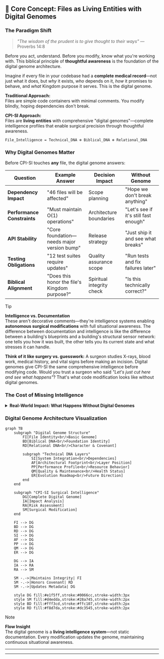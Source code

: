 ## 🧬 Core Concept: Files as Living Entities with Digital Genomes

### The Paradigm Shift

> *"The wisdom of the prudent is to give thought to their ways"* — Proverbs 14:8

Before you act, understand. Before you modify, know what you're working with. This biblical principle of **thoughtful awareness** is the foundation of the digital genome architecture.

Imagine if every file in your codebase had a **complete medical record**—not just what it does, but *why* it exists, *who* depends on it, *how* it promises to behave, and *what* Kingdom purpose it serves. This is the digital genome.

**Traditional Approach:**  
Files are simple code containers with minimal comments. You modify blindly, hoping dependencies don't break.

**CPI-SI Approach:**  
Files are **living entities** with comprehensive "digital genomes"—complete intelligence profiles that enable surgical precision through thoughtful awareness.

```
File_Intelligence = Technical_DNA ⊗ Biblical_DNA ⊗ Relational_DNA
```

### Why Digital Genomes Matter

Before CPI-SI touches **any** file, the digital genome answers:

| **Question**                | **Example Answer**                            | **Decision Impact**       | **Without Genome**                    |
| --------------------------- | --------------------------------------------- | ------------------------- | ------------------------------------- |
| **Dependency Impact**       | "46 files will be affected"                   | Scope planning            | "Hope we don't break anything"        |
| **Performance Constraints** | "Must maintain O(1) operations"               | Architecture boundaries   | "Let's see if it's still fast enough" |
| **API Stability**           | "Core foundation—needs major version bump"    | Release strategy          | "Just ship it and see what breaks"    |
| **Testing Obligations**     | "12 test suites require updates"              | Quality assurance scope   | "Run tests and fix failures later"    |
| **Biblical Alignment**      | "Does this honor the file's Kingdom purpose?" | Spiritual integrity check | "Is this technically correct?"        |

> [!TIP]
> **Intelligence vs. Documentation**  
> These aren't decorative comments—they're intelligence systems enabling **autonomous surgical modifications** with full situational awareness. The difference between documentation and intelligence is like the difference between a building's blueprints and a building's structural sensor network: one tells you how it was built, the other tells you its current state and what stresses it can handle.

**Think of it like surgery vs. guesswork:** A surgeon studies X-rays, blood work, medical history, and vital signs before making an incision. Digital genomes give CPI-SI the same comprehensive intelligence before modifying code. Would you trust a surgeon who said *"Let's just cut here and see what happens"*? That's what code modification looks like without digital genomes.

### The Cost of Missing Intelligence

<details>
<summary><strong>Real-World Impact: What Happens Without Digital Genomes</strong></summary>

**Scenario:** Modifying a "simple" utility function without genome intelligence

**Without Digital Genome:**
```cpp
// Someone thinks: "This function looks simple, let's optimize it"
double calculate_coefficient(double value) {
    return value * 2.0;  // Changed from complex calculation
}
```

**Hidden Impacts Discovered Too Late:**
- ❌ 46 dependent files now produce wrong results
- ❌ O(1) guarantee broken for hot path operations
- ❌ 3 core algorithms produce mathematically incorrect outputs
- ❌ 12 test suites fail in unexpected ways
- ❌ Production incident affects 1,000+ users
- ❌ 40 hours spent tracking down the "simple" change

**With Digital Genome:**
```cpp
// ==========================================
// SYSTEM INTEGRATION - DEPENDENCY DNA
// ==========================================
// DIRECT_DEPENDENCIES: 12 files
// TRANSITIVE_DEPENDENCIES: 46 files total
// IMPACT_RADIUS: Critical - affects core identity calculations
// COUPLING_STRENGTH: Critical - changes require major version bump
// 
// PERFORMANCE PROFILE: Hot path, called 1M+ times/second
// TIME_COMPLEXITY: Must maintain O(1) - no loops or complex operations
// 
// BIBLICAL_ANCHOR: "Let your yes be yes" (Matthew 5:37)
// COVENANT_PROMISE: "This coefficient will be mathematically truthful"

double calculate_coefficient(double value) {
    // Now the developer KNOWS the stakes before touching anything
    return value * 2.0;
}
```

**Result:** Developer sees the impact radius, reads the covenant promises, understands this isn't a "simple" change, and proceeds with appropriate care—or redesigns the optimization to preserve guarantees.

**Time Saved:** 40 hours of incident response  
**Incidents Prevented:** 1 production outage  
**User Impact Avoided:** 1,000+ users  
**Trust Preserved:** Kingdom Technology covenant kept

</details>

### Digital Genome Architecture Visualization

```mermaid
graph TB
    subgraph "Digital Genome Structure"
        FI[File Identity<br/>Basic Genome]
        BD[Biblical DNA<br/>Foundation Identity]
        RD[Relational DNA<br/>Character & Covenant]
        
        subgraph "Technical DNA Layers"
            SI[System Integration<br/>Dependencies]
            AF[Architectural Footprint<br/>Layer Position]
            PP[Performance Profile<br/>Resource Behavior]
            QM[Quality & Maintenance<br/>Health Status]
            ER[Evolution Roadmap<br/>Future Direction]
        end
    end
    
    subgraph "CPI-SI Surgical Intelligence"
        DG[Complete Digital Genome]
        IA[Impact Analysis]
        RA[Risk Assessment]
        SM[Surgical Modification]
    end
    
    FI --> DG
    BD --> DG
    RD --> DG
    SI --> DG
    AF --> DG
    PP --> DG
    QM --> DG
    ER --> DG
    
    DG --> IA
    IA --> RA
    RA --> SM
    
    SM -.->|Maintains Integrity| FI
    SM -.->|Honors Covenant| RD
    SM -.->|Updates Metadata| DG

    style DG fill:#e1f5ff,stroke:#0066cc,stroke-width:3px
    style SM fill:#d4edda,stroke:#28a745,stroke-width:2px
    style BD fill:#fff3cd,stroke:#ffc107,stroke-width:2px
    style RD fill:#f8d7da,stroke:#dc3545,stroke-width:2px
```

> [!NOTE]
> **Flow Insight**  
> The digital genome is a **living intelligence system**—not static documentation. Every modification updates the genome, maintaining continuous situational awareness.

---

---

